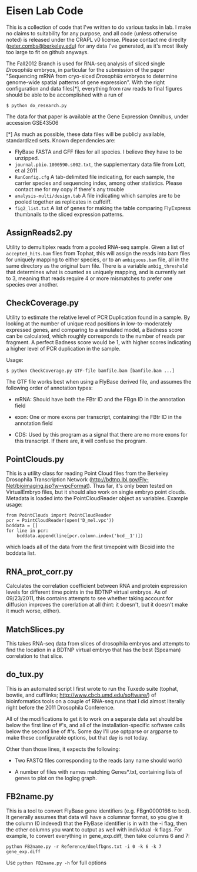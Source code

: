 Eisen Lab Code
==============

This is a collection of code that I've written to do various tasks in lab.  I
make no claims to suitability for any purpose, and all code (unless otherwise
noted) is released under the CRAPL v0 license.  Please contact me direclty
(peter.combs@berkeley.edu) for any data I've generated, as it's most likely too
large to fit on github anyways.

The Fall2012 Branch is used for RNA-seq analysis of sliced single _Drosophila_
embryos, in particular for the submission of the paper "Sequencing mRNA from
cryo-siced _Drosophila_ embryos to determine genome-wide spatial patterns of
gene expression".  With the right configuration and data files[\*], everything from
raw reads to final figures should be able to be accomplished with a run of

    $ python do_research.py

The data for that paper is available at the Gene Expression Omnibus, under
accession GSE43506

[\*] As much as possible, these data files will be publicly available, standardized sets.  Known dependencies are:

 * FlyBase FASTA and GFF files for all species.  I believe they have to be unzipped. 
 * `journal.pbio.1000590.s002.txt`, the supplementary data file from Lott, et al 2011
 * `RunConfig.cfg` A tab-delimited file indicating, for each sample, the carrier
   species and sequencing index, among other statistics.  Please contact me for
   my copy if there's any trouble
 * `analysis-multi/design.tab` A file indicating which samples are to be pooled
   together as replicates in cuffdiff.
 * `fig2_list.txt` A list of genes for making the table comparing FlyExpress
   thumbnails to the sliced expression patterns.

AssignReads2.py
---------------

Utility to demultiplex reads from a pooled RNA-seq sample.  Given a list of
`accepted_hits.bam` files from Tophat, this will assign the reads into bam
files for uniquely mapping to either species, or to an `ambiguous.bam` file,
all in the same directory as the original bam file.  There is a variable
`ambig_threshold` that determines what is counted as uniquely mapping, and is
currently set to 3, meaning that reads require 4 or more mismatches to prefer
one species over another.

CheckCoverage.py
----------------

Utility to estimate the relative level of PCR Duplication found in a sample.
By looking at the number of unique read positions in low-to-moderately
expressed genes, and comparing to a simulated model, a Badness score can be
calculated, which roughly corresponds to the number of reads per fragment.  A
perfect Badness score would be 1, with higher scores indicating a higher level
of PCR duplication in the sample. 

Usage:

    $ python CheckCoverage.py GTF-file bamfile.bam [bamfile.bam ...]

The GTF file works best when using a FlyBase derived file, and assumes the
following order of annotation types:

 * mRNA: Should have both the FBtr ID and the FBgn ID in the annotation field

 * exon: One or more exons per transcript, containingi the FBtr ID in the
  annotation field

 * CDS: Used by this program as a signal that there are no more exons for this
  transcript.  If there are, it will confuse the program.

PointClouds.py
--------------

This is a utility class for reading Point Cloud files from the Berkeley
Drosophila Transcription Network
(http://bdtnp.lbl.gov/Fly-Net/bioimaging.jsp?w=vpcFormat). Thus far, it's only
been tested on VirtualEmbryo files, but it should also work on single embryo
point clouds.  Metadata is loaded into the PointCloudReader object as
variables.  Example usage:

    from PointClouds import PointCloudReader
    pcr = PointCloudReader(open('D_mel.vpc'))
    bcddata = []
    for line in pcr:
        bcddata.append(line[pcr.column.index('bcd__1')])

which loads all of the data from the first timepoint with Bicoid into the
bcddata list.

RNA\_prot\_corr.py
------------------
Calculates the correlation coefficient between RNA and protein expression
levels for different time points in the BDTNP virtual embryos.  As of
09/23/2011, this contains attempts to see whether taking account for diffusion
improves the corerlation at all (hint: it doesn't, but it doesn't make it much
worse, either).

MatchSlices.py
--------------
This takes RNA-seq data from slices of drosophila embryos and attempts to find
the location in a BDTNP virtual embryo that has the best (Speaman) correlation
to that slice.


do\_tux.py
---------

This is an automated script I first wrote to run the Tuxedo suite (tophat,
bowtie, and cufflinks; http://www.cbcb.umd.edu/software/) of bioinformatics
tools on a couple of RNA-seq runs that I did almost literally right before the
2011 Drosophila Conference.

All of the modifications to get it to work on a separate data set should be
below the first line of #'s, and all of the installation-specific software
calls below the second line of #'s. Some day I'll use optparse or argparse to
make these configurable options, but that day is not today.

Other than those lines, it expects the following:

 * Two FASTQ files corresponding to the reads (any name should work)

 * A number of files with names matching  Genes\*.txt, containing lists of genes
   to plot on the loglog graph.

FB2name.py
----------

This is a tool to convert FlyBase gene identifiers (e.g. FBgn0000166 to bcd).
It generally assumes that data will have a columnar format, so you give it the
column (0 indexed)  that the FlyBase identifier is in with the -i flag, then
the other columns you want to output as well with individual -k flags.  For
example, to convert everything in gene_exp.diff, then take columns 6 and 7:

	python FB2name.py -r Reference/dmelfbgns.txt -i 0 -k 6 -k 7 gene_exp.diff

Use `python FB2name.py -h` for full options
